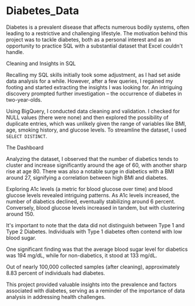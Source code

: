 # Diabetes_Data
Diabetes is a prevalent disease that affects numerous bodily systems, often leading to a restrictive and challenging lifestyle. The motivation behind this project was to tackle diabetes, both as a personal interest and as an opportunity to practice SQL with a substantial dataset that Excel couldn't handle.

Cleaning and Insights in SQL

Recalling my SQL skills initially took some adjustment, as I had set aside data analysis for a while. However, after a few queries, I regained my footing and started extracting the insights I was looking for. An intriguing discovery prompted further investigation – the occurrence of diabetes in two-year-olds.

Using BigQuery, I conducted data cleaning and validation. I checked for NULL values (there were none) and then explored the possibility of duplicate entries, which was unlikely given the range of variables like BMI, age, smoking history, and glucose levels. To streamline the dataset, I used `SELECT DISTINCT`.

The Dashboard

Analyzing the dataset, I observed that the number of diabetics tends to cluster and increase significantly around the age of 60, with another sharp rise at age 80. There was also a notable surge in diabetics with a BMI around 27, signifying a correlation between high BMI and diabetes.

Exploring A1c levels (a metric for blood glucose over time) and blood glucose levels revealed intriguing patterns. As A1c levels increased, the number of diabetics declined, eventually stabilizing around 6 percent. Conversely, blood glucose levels increased in tandem, but with clustering around 150.

It's important to note that the data did not distinguish between Type 1 and Type 2 Diabetes. Individuals with Type 1 diabetes often contend with low blood sugar.

One significant finding was that the average blood sugar level for diabetics was 194 mg/dL, while for non-diabetics, it stood at 133 mg/dL.

Out of nearly 100,000 collected samples (after cleaning), approximately 8.83 percent of individuals had diabetes.

This project provided valuable insights into the prevalence and factors associated with diabetes, serving as a reminder of the importance of data analysis in addressing health challenges.
